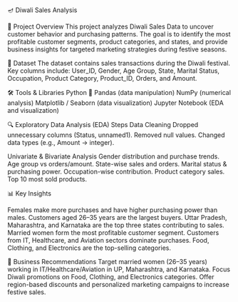 🪔 Diwali Sales Analysis

📌 Project Overview
This project analyzes Diwali Sales Data to uncover customer behavior and purchasing patterns. The goal is to identify the most profitable customer segments, product categories, and states, and provide business insights for targeted marketing strategies during festive seasons.

📂 Dataset
The dataset contains sales transactions during the Diwali festival.
Key columns include: User_ID, Gender, Age Group, State, Marital Status, Occupation, Product Category, Product_ID, Orders, and Amount.

🛠️ Tools & Libraries
Python 🐍
Pandas (data manipulation)
NumPy (numerical analysis)
Matplotlib / Seaborn (data visualization)
Jupyter Notebook (EDA and visualization)

🔍 Exploratory Data Analysis (EDA) Steps
Data Cleaning
Dropped unnecessary columns (Status, unnamed1).
Removed null values.
Changed data types (e.g., Amount → integer).

Univariate & Bivariate Analysis
Gender distribution and purchase trends.
Age group vs orders/amount.
State-wise sales and orders.
Marital status & purchasing power.
Occupation-wise contribution.
Product category sales.
Top 10 most sold products.

📊 Key Insights

Females make more purchases and have higher purchasing power than males.
Customers aged 26–35 years are the largest buyers.
Uttar Pradesh, Maharashtra, and Karnataka are the top three states contributing to sales.
Married women form the most profitable customer segment.
Customers from IT, Healthcare, and Aviation sectors dominate purchases.
Food, Clothing, and Electronics are the top-selling categories.

🎯 Business Recommendations
Target married women (26–35 years) working in IT/Healthcare/Aviation in UP, Maharashtra, and Karnataka.
Focus Diwali promotions on Food, Clothing, and Electronics categories.
Offer region-based discounts and personalized marketing campaigns to increase festive sales.
